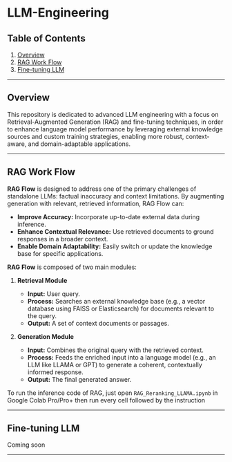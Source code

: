 # LLM-Engineering

## Table of Contents

1. [Overview](#overview)
2. [RAG Work Flow](#RAG-Work-Flow)
3. [Fine-tuning LLM](#Fine-tuning-LLM)

---

## Overview

This repository is dedicated to advanced LLM engineering with a focus on Retrieval-Augmented Generation (RAG) and fine-tuning techniques, in order to enhance language model performance by leveraging external knowledge sources and custom training strategies, enabling more robust, context-aware, and domain-adaptable applications.

---

## RAG Work Flow

**RAG Flow** is designed to address one of the primary challenges of standalone LLMs: factual inaccuracy and context limitations. By augmenting generation with relevant, retrieved information, RAG Flow can:

- **Improve Accuracy:** Incorporate up-to-date external data during inference.
- **Enhance Contextual Relevance:** Use retrieved documents to ground responses in a broader context.
- **Enable Domain Adaptability:** Easily switch or update the knowledge base for specific applications.

**RAG Flow** is composed of two main modules:

1. **Retrieval Module**
   - **Input:** User query.
   - **Process:** Searches an external knowledge base (e.g., a vector database using FAISS or Elasticsearch) for documents relevant to the query.
   - **Output:** A set of context documents or passages.

2. **Generation Module**
   - **Input:** Combines the original query with the retrieved context.
   - **Process:** Feeds the enriched input into a language model (e.g., an LLM like LLAMA or GPT) to generate a coherent, contextually informed response.
   - **Output:** The final generated answer.

To run the inference code of RAG, just open ```RAG_Reranking_LLAMA.ipynb``` in Google Colab Pro/Pro+ then run every cell followed by the instruction

---

## Fine-tuning LLM

Coming soon

---
